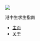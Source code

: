 <!-- Logo -->
[![](https://ts1.cn.mm.bing.net/th/id/R-C.99c23ae7d4084a2460408b2f8990c98a?rik=iU0JoilJWbXIsw&riu=http%3a%2f%2funiversityage.com%2fonews%2fimages%2fc9f513dbb4d8fffc318253faadbe8415.png&ehk=iJiRKyQfzTumt5K2DluNx%2fLf%2b2XAnZJsdWhZs3ykFFw%3d&risl=&pid=ImgRaw&r=0)](/)

<!-- Title -->
港中生求生指南

* [主页](homepage.md)
* [关于]()
